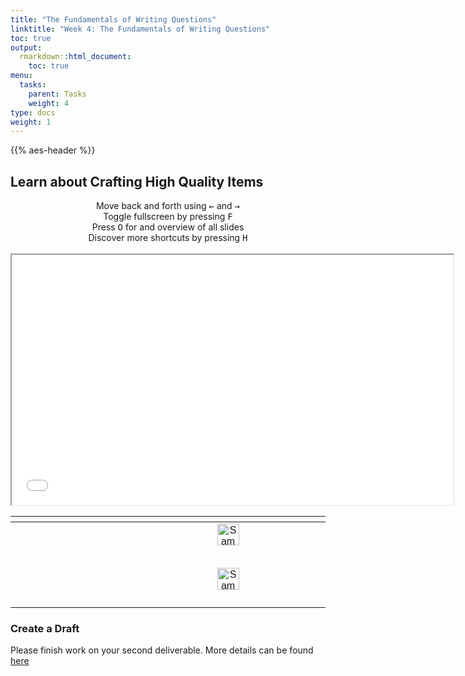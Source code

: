 ```yaml
---
title: "The Fundamentals of Writing Questions"
linktitle: "Week 4: The Fundamentals of Writing Questions"
toc: true
output:
  rmarkdown::html_document:
    toc: true
menu:
  tasks:
    parent: Tasks
    weight: 4
type: docs
weight: 1
---
```


<script src="/rmarkdown-libs/kePrint/kePrint.js"></script>

<link href="/rmarkdown-libs/lightable/lightable.css" rel="stylesheet" />

{{% aes-header %}}

## Learn about Crafting High Quality Items

<center>
<div class="wrapper">
    <div class="icon leftright">
      <div class="tooltip"><span style=width:200px;>Move back and forth using <kbd>←</kbd> and <kbd>→</kbd></span></div>
      <span><i class="fas fa-map-signs"></i></span></div>
    <div class="icon info">
      <div class="tooltip"><span style=width:200px;>Toggle fullscreen by pressing <kbd>F</kbd></span></div>
      <span><i class="fas fa-expand-alt"></i></span>
    </div><div class="icon github">
      <div class="tooltip"><span style=width:200px;>Press <kbd>O</kbd> for and overview of all slides</span></div>
      <span><i class="far fa-images"></i></span>
    </div><div class="icon youtube">
      <div class="tooltip"><span style=width:200px;>Discover more shortcuts by pressing <kbd>H</kbd></span></div>
      <span><i class="fas fa-info-circle"></i></span>
    </div>
</div>
</center>
<br>
<center>

<div class="holder">

<div class="bigcol">

<iframe src="/slides/Survey%20Design/Slides-SurveyDesign-pres.html" width="140%" height="400px" data-external="1">
</iframe>

</div>

<div class="smallcol">

<table class=" lightable-paper" style="font-family: &quot;Arial Narrow&quot;, arial, helvetica, sans-serif; width: auto !important; margin-left: auto; margin-right: auto;">
<thead>
<tr>
<th style="text-align:center;">
</th>
</tr>
</thead>
<tbody>
<tr>
<td style="text-align:center;width: 25em; padding-left: 200px;color: #ffffff !important;background-color: transparent !important;vertical-align: middle !important;">
<a href="/slides/Survey%20Design/Slides-SurveyDesign-pres.html" target="_blank"><img src="/logos/web-ico.png" alt="Sampling presentation" width="35"></a>
</td>
</tr>
<tr>
<td style="text-align:center;width: 25em; padding-left: 200px;color: #ffffff !important;background-color: transparent !important;vertical-align: middle !important;">
Larger version of the presentation
</td>
</tr>
<tr>
<td style="text-align:center;width: 25em; padding-left: 200px;color: #ffffff !important;background-color: transparent !important;vertical-align: middle !important;">
</td>
</tr>
<tr>
<td style="text-align:center;width: 25em; padding-left: 200px;color: #ffffff !important;background-color: transparent !important;vertical-align: middle !important;">
<a href="/slides/Survey%20Design/Slides-SurveyDesign-flat.pdf" target="_blank"><img src="/logos/pdf-ico.png" alt="Sampling presentation PDF" width="35"></a>
</td>
</tr>
<tr>
<td style="text-align:center;width: 25em; padding-left: 200px;color: #ffffff !important;background-color: transparent !important;vertical-align: middle !important;">
PDF of the presentation
</td>
</tr>
</tbody>
</table>

</div>

</div>

<div class="clear">

</div>

</center>

### Create a Draft

Please finish work on your second deliverable. More details can be found [here](/deliverables/01-l2/)
